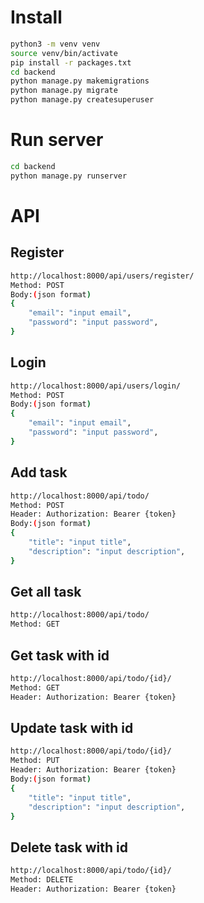 # Install
```sh
python3 -m venv venv
source venv/bin/activate
pip install -r packages.txt
cd backend
python manage.py makemigrations
python manage.py migrate
python manage.py createsuperuser
```

# Run server
```sh
cd backend
python manage.py runserver
```

# API
## Register
```sh
http://localhost:8000/api/users/register/
Method: POST
Body:(json format)
{
    "email": "input email",
    "password": "input password",
}
```
## Login
```sh
http://localhost:8000/api/users/login/
Method: POST
Body:(json format)
{
    "email": "input email",
    "password": "input password",
}
```
## Add task
```sh
http://localhost:8000/api/todo/
Method: POST
Header: Authorization: Bearer {token}
Body:(json format)
{
    "title": "input title",
    "description": "input description",
}
```
## Get all task
```sh
http://localhost:8000/api/todo/
Method: GET
```
## Get task with id
```sh
http://localhost:8000/api/todo/{id}/
Method: GET
Header: Authorization: Bearer {token}
```
## Update task with id
```sh
http://localhost:8000/api/todo/{id}/
Method: PUT
Header: Authorization: Bearer {token}
Body:(json format)
{
    "title": "input title",
    "description": "input description",
}
```
## Delete task with id
```sh
http://localhost:8000/api/todo/{id}/
Method: DELETE
Header: Authorization: Bearer {token}
```